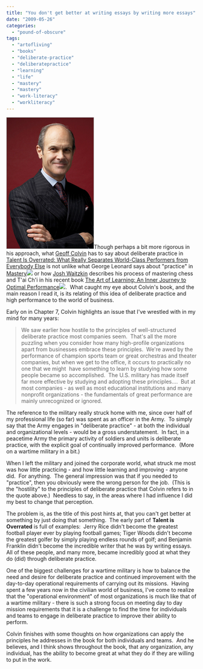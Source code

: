 ```yaml
---
title: "You don't get better at writing essays by writing more essays"
date: "2009-05-26"
categories: 
  - "pound-of-obscure"
tags: 
  - "artofliving"
  - "books"
  - "deliberate-practice"
  - "deliberatepractice"
  - "learning"
  - "life"
  - "mastery"
  - "mastery"
  - "work-literacy"
  - "workliteracy"
---
```


![](images/geoff_colvin_lg.jpg "Geoff Colvin")Though perhaps a bit more rigorous in his approach, what [Geoff Colvin](http://www.geoffcolvin.com/) has to say about deliberate practice in [Talent Is Overrated: What Really Separates World-Class Performers from Everybody Else](http://www.amazon.com/gp/product/1591842247?ie=UTF8&tag=gbrettmiller-20&linkCode=as2&camp=1789&creative=9325&creativeASIN=1591842247) is not unlike what George Leonard says about "practice" in [Mastery](http://www.amazon.com/gp/product/0452267560?ie=UTF8&tag=gbrettmiller-20&linkCode=as2&camp=1789&creative=9325&creativeASIN=0452267560)![](http://www.assoc-amazon.com/e/ir?t=gbrettmiller-20&l=as2&o=1&a=0452267560) or how [Josh Waitzkin](http://www.joshwaitzkin.com/) describes his process of mastering chess and T'ai Ch'i in his recent book [The Art of Learning: An Inner Journey to Optimal Performance](http://www.amazon.com/gp/product/0743277465?ie=UTF8&tag=gbrettmiller-20&linkCode=as2&camp=1789&creative=9325&creativeASIN=0743277465)![](http://www.assoc-amazon.com/e/ir?t=gbrettmiller-20&l=as2&o=1&a=0743277465).  What caught my eye about Colvin's book, and the main reason I read it, is its relating of this idea of deliberate practice and high performance to the world of business.

Early on in Chapter 7, Colvin highlights an issue that I've wrestled with in my mind for many years:

> We saw earlier how hostile to the principles of well-structured deliberate practice most companies seem.  That's all the more puzzling when you consider how many high-profile organizations apart from businesses embrace these principles.  We're awed by the performance of champion sports team or great orchestras and theater companies, but when we get to the office, it occurs to practically no one that we might  have something to learn by studying how some people became so accomplished.  The U.S. military has made itself far more effective by studying and adopting these principles....  But at most companies - as well as most educational institutions and many nonprofit organizations - the fundamentals of great performance are mainly unrecognized or ignored.

The reference to the military really struck home with me, since over half of my professional life (so far) was spent as an officer in the Army.  To simply say that the Army engages in "deliberate practice" - at both the individual and organizational levels - would be a gross understatement.  In fact, in a peacetime Army the primary activity of soldiers and units is deliberate practice, with the explicit goal of continually improved performance.  (More on a wartime military in a bit.)

When I left the military and joined the corporate world, what struck me most was how little practicing - and how little learning and improving - anyone did.  For anything.  The general impression was that if you needed to "practice", then you obviously were the wrong person for the job.  (This is the "hostility" to the principles of deliberate practice that Colvin refers to in the quote above.)  Needless to say, in the areas where I had influence I did my best to change that perception.

The problem is, as the title of this post hints at, that you can't get better at something by just doing that something.  The early part of **Talent is Overrated** is full of examples:  Jerry Rice didn't become the greatest football player ever by playing football games; Tiger Woods didn't become the greatest golfer by simply playing endless rounds of golf; and Benjamin Franklin didn't become the incredible writer that he was by writing essays.  All of these people, and many more, became incredibly good at what they do (did) through deliberate practice.

One of the biggest challenges for a wartime military is how to balance the need and desire for deliberate practice and continued improvement with the day-to-day operational requirements of carrying out its missions.  Having spent a few years now in the civilian world of business, I've come to realize that the "operational environment" of most organizations is much like that of a wartime military - there is such a strong focus on meeting day to day mission requirements that it is a challenge to find the time for individuals and teams to engage in deliberate practice to improve their ability to perform.

Colvin finishes with some thoughts on how organizations can apply the principles he addresses in the book for both individuals and teams.  And he believes, and I think shows throughout the book, that any organization, any individual, has the ability to become great at what they do if they are willing to put in the work.

